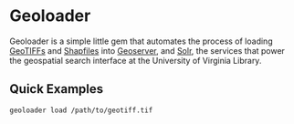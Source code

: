 # Geoloader

Geoloader is a simple little gem that automates the process of loading [GeoTIFFs][geotiff] and [Shapfiles][shapefile] into [Geoserver][geoserver], and [Solr][solr], the services that power the geospatial search interface at the University of Virginia Library.

## Quick Examples

```shell
geoloader load /path/to/geotiff.tif
```

[geotiff]: http://en.wikipedia.org/wiki/Geotiff
[shapefile]: http://en.wikipedia.org/wiki/Shapefile
[geoserver]: http://geoserver.org/
[solr]: http://lucene.apache.org/solr/
[jeweler]: https://github.com/technicalpickles/jeweler

